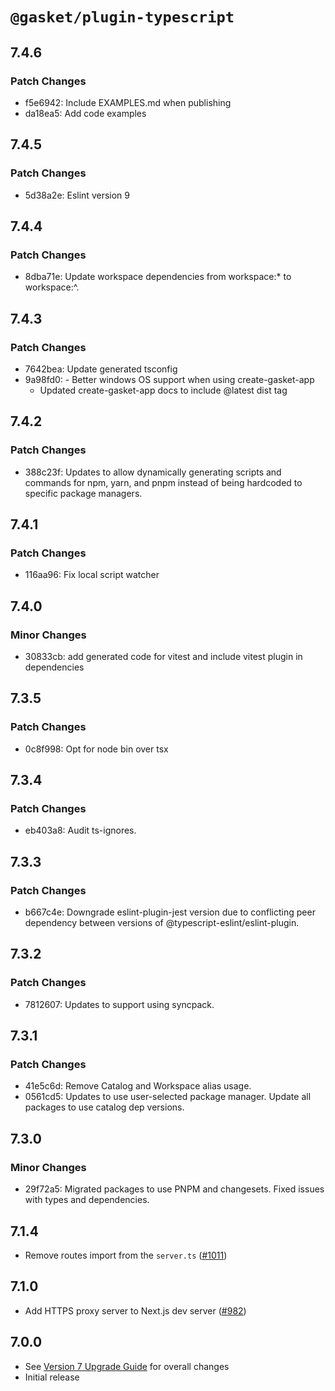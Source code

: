 # `@gasket/plugin-typescript`

## 7.4.6

### Patch Changes

- f5e6942: Include EXAMPLES.md when publishing
- da18ea5: Add code examples

## 7.4.5

### Patch Changes

- 5d38a2e: Eslint version 9

## 7.4.4

### Patch Changes

- 8dba71e: Update workspace dependencies from workspace:\* to workspace:^.

## 7.4.3

### Patch Changes

- 7642bea: Update generated tsconfig
- 9a98fd0: - Better windows OS support when using create-gasket-app
  - Updated create-gasket-app docs to include @latest dist tag

## 7.4.2

### Patch Changes

- 388c23f: Updates to allow dynamically generating scripts and commands for npm, yarn, and pnpm instead of being hardcoded to specific package managers.

## 7.4.1

### Patch Changes

- 116aa96: Fix local script watcher

## 7.4.0

### Minor Changes

- 30833cb: add generated code for vitest and include vitest plugin in dependencies

## 7.3.5

### Patch Changes

- 0c8f998: Opt for node bin over tsx

## 7.3.4

### Patch Changes

- eb403a8: Audit ts-ignores.

## 7.3.3

### Patch Changes

- b667c4e: Downgrade eslint-plugin-jest version due to conflicting peer dependency between versions of @typescript-eslint/eslint-plugin.

## 7.3.2

### Patch Changes

- 7812607: Updates to support using syncpack.

## 7.3.1

### Patch Changes

- 41e5c6d: Remove Catalog and Workspace alias usage.
- 0561cd5: Updates to use user-selected package manager. Update all packages to use catalog dep versions.

## 7.3.0

### Minor Changes

- 29f72a5: Migrated packages to use PNPM and changesets. Fixed issues with types and dependencies.

## 7.1.4

- Remove routes import from the `server.ts` ([#1011])

## 7.1.0

- Add HTTPS proxy server to Next.js dev server ([#982])

## 7.0.0

- See [Version 7 Upgrade Guide] for overall changes
- Initial release

[Version 7 Upgrade Guide]: /docs/upgrade-to-7.md
[#982]: https://github.com/godaddy/gasket/pull/982
[#1011]: https://github.com/godaddy/gasket/pull/1011
